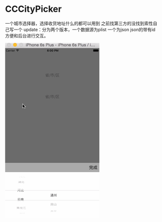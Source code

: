 # CCCityPicker

一个城市选择器，选择收货地址什么的都可以用到
之前找第三方的没找到索性自己写一个
update：分为两个版本，一个数据源为plist 一个为json
json的带有id 方便和后台进行交互。

![image](https://github.com/liweican1992/CCCityPicker/blob/master/demo.gif)
